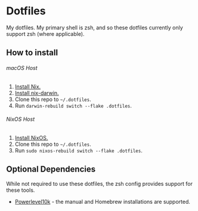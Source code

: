 # Dotfiles

My dotfiles. My primary shell is zsh, and so these dotfiles currently only support zsh (where applicable).

## How to install

###### macOS Host

1. [Install Nix.](https://nixos.org/download.html)
2. [Install nix-darwin.](https://github.com/LnL7/nix-darwin#install)
3. Clone this repo to `~/.dotfiles`.
4. Run `darwin-rebuild switch --flake .dotfiles`.

###### NixOS Host

1. [Install NixOS.](https://nixos.org/download.html)
2. Clone this repo to `~/.dotfiles`.
3. Run `sudo nixos-rebuild switch --flake .dotfiles`.

## Optional Dependencies

While not required to use these dotfiles, the zsh config provides support for these tools.

- [Powerlevel10k](https://github.com/romkatv/powerlevel10k#installation) - the manual and Homebrew installations are supported.
